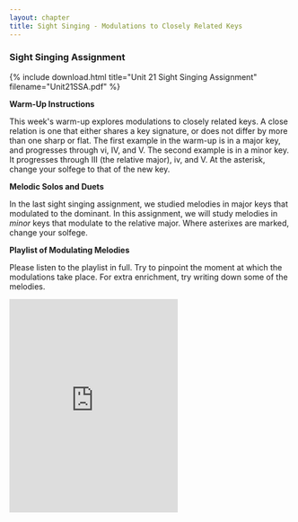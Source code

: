 ```yaml
---
layout: chapter
title: Sight Singing - Modulations to Closely Related Keys
---
```


### Sight Singing Assignment

{% include download.html title="Unit 21 Sight Singing Assignment" filename="Unit21SSA.pdf" %}

**Warm-Up Instructions**

This week's warm-up explores modulations to closely related keys. A close relation is one that either shares a key signature, or does not differ by more than one sharp or flat. The first example in the warm-up is in a major key, and progresses through vi, IV, and V. The second example is in a minor key. It progresses through III (the relative major), iv, and V. At the asterisk, change your solfege to that of the new key.

**Melodic Solos and Duets**

In the last sight singing assignment, we studied melodies in major keys that modulated to the dominant. In this assignment, we will study melodies in *minor* keys that modulate to the relative major. Where asterixes are marked, change your solfege.

**Playlist of Modulating Melodies**

Please listen to the playlist in full. Try to pinpoint the moment at which the modulations take place. For extra enrichment, try writing down some of the melodies.

<iframe src="https://open.spotify.com/embed/playlist/5Qqq55hpWCPoAXs70Z1TMo" width="300" height="380" frameborder="0" allowtransparency="true" allow="encrypted-media"></iframe>


